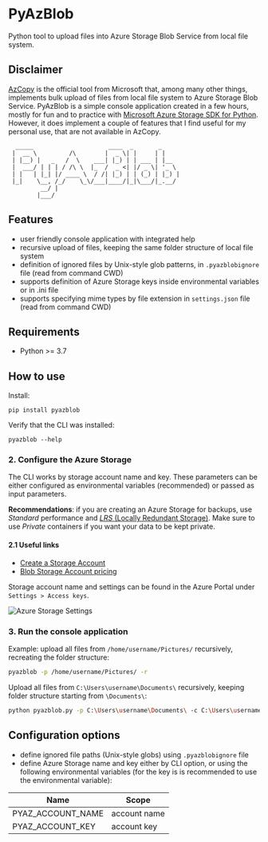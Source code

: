 # PyAzBlob
Python tool to upload files into Azure Storage Blob Service from local file system.

## Disclaimer
[AzCopy](https://docs.microsoft.com/en-us/azure/storage/common/storage-use-azcopy-v10) is the official tool from Microsoft that, among many other things, implements bulk upload of files from local file system to Azure Storage Blob Service. PyAzBlob is a simple console application created in a few hours, mostly for fun and to practice with [Microsoft Azure Storage SDK for Python](https://github.com/Azure/azure-storage-python). However, it does implement a couple of features that I find useful for my personal use, that are not available in AzCopy.

```
  _____                     ____  _       _
 |  __ \         /\        |  _ \| |     | |
 | |__) |   _   /  \    ___| |_) | | ___ | |__
 |  ___/ | | | / /\ \  |_  /  _ <| |/ _ \| '_ \
 | |   | |_| |/ ____ \  / /| |_) | | (_) | |_) |
 |_|    \__, /_/    \_\/___|____/|_|\___/|_.__/
         __/ |
        |___/
```

## Features
* user friendly console application with integrated help
* recursive upload of files, keeping the same folder structure of local file system
* definition of ignored files by Unix-style glob patterns, in `.pyazblobignore` file (read from command CWD)
* supports definition of Azure Storage keys inside environmental variables or in .ini file
* supports specifying mime types by file extension in `settings.json` file (read from command CWD)

## Requirements
* Python >= 3.7

## How to use
Install:

```
pip install pyazblob
```

Verify that the CLI was installed:

```
pyazblob --help
```

### 2. Configure the Azure Storage

The CLI works by storage account name and key. These parameters can be either configured as environmental variables (recommended) or passed as input parameters.

**Recommendations**: if you are creating an Azure Storage for backups, use _Standard_ performance and [_LRS_ (Locally Redundant Storage)](https://docs.microsoft.com/en-us/azure/storage/storage-redundancy#locally-redundant-storage). Make sure to use *Private* containers if you want your data to be kept private.

#### 2.1 Useful links
* [Create a Storage Account](https://docs.microsoft.com/en-us/azure/storage/storage-create-storage-account)
* [Blob Storage Account pricing](https://azure.microsoft.com/en-us/pricing/details/storage/blobs/)

Storage account name and settings can be found in the Azure Portal under `Settings > Access keys`.

![Azure Storage Settings](https://gist.githubusercontent.com/RobertoPrevato/9ff1fc2fe8acf15bbbe6094a836697f8/raw/0558d5bbf903e1991f69befb39e9e078f446c50e/azure-storage.jpg)

### 3. Run the console application

Example: upload all files from `/home/username/Pictures/` recursively, recreating the folder structure:

```bash
pyazblob -p /home/username/Pictures/ -r
```

Upload all files from `C:\Users\username\Documents\` recursively, keeping folder structure starting from `\Documents\`:
```bash
python pyazblob.py -p C:\Users\username\Documents\ -c C:\Users\username\
```

## Configuration options
* define ignored file paths (Unix-style globs) using `.pyazblobignore` file
* define Azure Storage name and key either by CLI option, or using the following environmental variables (for the key is is recommended to use the environmental variable):

| Name                | Scope          |
|---------------------|----------------|
| PYAZ_ACCOUNT_NAME   | account name   |
| PYAZ_ACCOUNT_KEY    | account key    |
